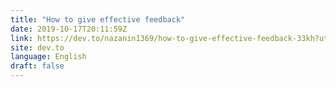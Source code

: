 ```yaml
---
title: "How to give effective feedback"
date: 2019-10-17T20:11:59Z
link: https://dev.to/nazanin1369/how-to-give-effective-feedback-33kh?utm_medium=RSS&utm_source=news.12bit.vn
site: dev.to
language: English
draft: false
---
```

